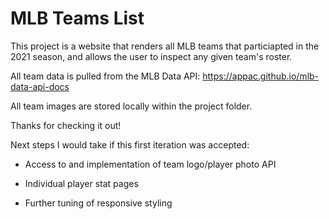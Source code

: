 # MLB Teams List

This project is a website that renders all MLB teams that particiapted in the 2021 season, and allows the user to inspect any given team's roster.

All team data is pulled from the MLB Data API: https://appac.github.io/mlb-data-api-docs

All team images are stored locally within the project folder.

Thanks for checking it out!

Next steps I would take if this first iteration was accepted:

* Access to and implementation of team logo/player photo API

* Individual player stat pages

* Further tuning of responsive styling


